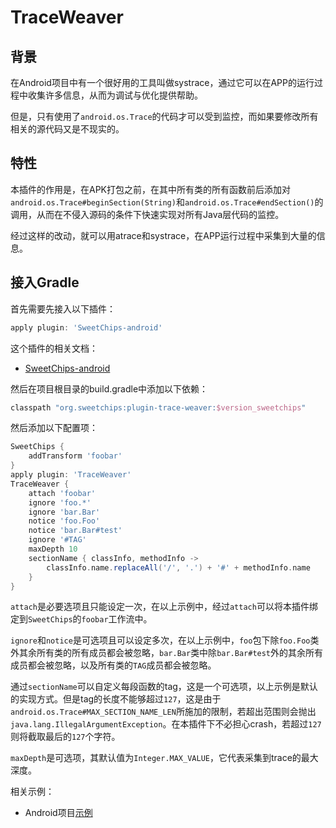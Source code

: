 # TraceWeaver

## 背景

在Android项目中有一个很好用的工具叫做systrace，通过它可以在APP的运行过程中收集许多信息，从而为调试与优化提供帮助。

但是，只有使用了`android.os.Trace`的代码才可以受到监控，而如果要修改所有相关的源代码又是不现实的。

## 特性

本插件的作用是，在APK打包之前，在其中所有类的所有函数前后添加对`android.os.Trace#beginSection(String)`和`android.os.Trace#endSection()`的调用，从而在不侵入源码的条件下快速实现对所有Java层代码的监控。

经过这样的改动，就可以用atrace和systrace，在APP运行过程中采集到大量的信息。

## 接入Gradle

首先需要先接入以下插件：

``` groovy
apply plugin: 'SweetChips-android'
```

这个插件的相关文档：

- [SweetChips-android](../gradle-android/README.md)

然后在项目根目录的build.gradle中添加以下依赖：

``` groovy
classpath "org.sweetchips:plugin-trace-weaver:$version_sweetchips"
```

然后添加以下配置项：

``` groovy
SweetChips {
    addTransform 'foobar'
}
apply plugin: 'TraceWeaver'
TraceWeaver {
    attach 'foobar'
    ignore 'foo.*'
    ignore 'bar.Bar'
    notice 'foo.Foo'
    notice 'bar.Bar#test'
    ignore '#TAG'
    maxDepth 10
    sectionName { classInfo, methodInfo ->
        classInfo.name.replaceAll('/', '.') + '#' + methodInfo.name
    }
}
```

`attach`是必要选项且只能设定一次，在以上示例中，经过`attach`可以将本插件绑定到`SweetChips`的`foobar`工作流中。

`ignore`和`notice`是可选项且可以设定多次，在以上示例中，`foo`包下除`foo.Foo`类外其余所有类的所有成员都会被忽略，`bar.Bar`类中除`bar.Bar#test`外的其余所有成员都会被忽略，以及所有类的`TAG`成员都会被忽略。

通过`sectionName`可以自定义每段函数的tag，这是一个可选项，以上示例是默认的实现方式。但是tag的长度不能够超过`127`，这是由于`android.os.Trace#MAX_SECTION_NAME_LEN`所施加的限制，若超出范围则会抛出`java.lang.IllegalArgumentException`。在本插件下不必担心crash，若超过`127`则将截取最后的`127`个字符。

`maxDepth`是可选项，其默认值为`Integer.MAX_VALUE`，它代表采集到trace的最大深度。

相关示例：

- Android项目[示例](../demo-app/config/plugin.gradle)